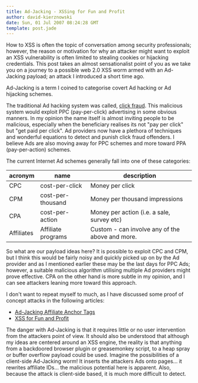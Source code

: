 ```yaml
---
title: Ad-Jacking - XSSing for Fun and Profit
author: david-kierznowski
date: Sun, 01 Jul 2007 08:24:28 GMT
template: post.jade
---
```


How to XSS is often the topic of conversation among security professionals; however, the reason or motivation for why an attacker might want to exploit an XSS vulnerability is often limited to stealing cookies or hijacking credentials. This post takes an almost sensationalist point of you as we take you on a journey to a possible web 2.0 XSS worm armed with an Ad-Jacking payload; an attack I introduced a short time ago.

Ad-Jacking is a term I coined to categorise covert Ad hacking or Ad hijacking schemes. 

The traditional Ad hacking system was called, [click fraud](http://en.wikipedia.org/wiki/Click_fraud). This malicious system would exploit PPC (pay-per-click) advertising in some obvious manners. In my opinion the name itself is almost inviting people to be malicious, especially when the beneficiary realises its not "pay per click" but "get paid per click". Ad providers now have a plethora of techniques and wonderful equations to detect and punish click fraud offenders. I believe Ads are also moving away for PPC schemes and more toward PPA (pay-per-action) schemes.

The current Internet Ad schemes generally fall into one of these categories:

<table>
<thead>
<tr><th>acronym</th><th>name</th><th>description</th></tr>
</thead>
<tbody>
<tr><td>CPC</td><td>cost-per-click</td><td>Money per click</td></tr>
<tr><td>CPM</td><td>cost-per-thousand</td><td>Money per thousand impressions</td></tr>
<tr><td>CPA</td><td>cost-per-action</td><td>Money per action (i.e. a sale, survey etc)</td></tr>
<tr><td>Affiliates</td><td>Affiliate programs</td><td>Custom - can involve any of the above and more.</td></tr>
</tbody>
</table>

So what are our payload ideas here? It is possible to exploit CPC and CPM, but I think this would be fairly noisy and quickly picked up on by the Ad provider and as I mentioned earlier these may be the last days for PPC Ads; however, a suitable malicious algorithm utilising multiple Ad providers might prove effective. CPA on the other hand is more subtle in my opinion, and I can see attackers leaning more toward this approach.

I don't want to repeat myself to much, as I have discussed some proof of concept attacks in the following articles:

* [Ad-Jacking Affiliate Anchor Tags](http://michaeldaw.org/papers/paper-020607/)
* [XSS for Fun and Profit](http://michaeldaw.org/papers/paper-290507/)

The danger with Ad-Jacking is that it requires little or no user intervention from the attackers point of view. It should also be understood that although my ideas are centered around an XSS engine, the reality is that anything from a backdoored browser plugin or greasemonkey script, to a heap spray or buffer overflow payload could be used. Imagine the possibilities of a client-side Ad-Jacking worm! It inserts the attackers Ads onto pages... it rewrites affiliate IDs... the malicious potential here is apparent. Also, because the attack is client-side based, it is much more difficult to detect.
